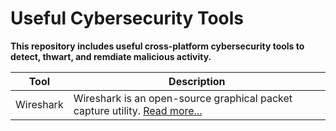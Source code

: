 # Useful Cybersecurity Tools

**This repository includes useful cross-platform cybersecurity tools to detect, thwart, and remdiate malicious activity.**

| Tool                                               | Description                                                                                     |
| ---------------------------------------------------- | ----------------------------------------------------------------------------------------------- |
| Wireshark                                           | Wireshark is an open-source graphical packet capture utility. <a href="https://www.wireshark.org/">Read more...</a>                                |
